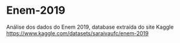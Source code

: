 # Enem-2019
Análise dos dados do Enem 2019, database extraída do site Kaggle https://www.kaggle.com/datasets/saraivaufc/enem-2019
